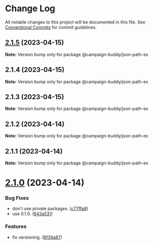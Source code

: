 # Change Log

All notable changes to this project will be documented in this file.
See [Conventional Commits](https://conventionalcommits.org) for commit guidelines.

## [2.1.5](https://github.com/Campaign-Buddy/campaign-buddy-packages/compare/v2.1.4...v2.1.5) (2023-04-15)

**Note:** Version bump only for package @campaign-buddy/json-path-ex

## 2.1.4 (2023-04-15)

**Note:** Version bump only for package @campaign-buddy/json-path-ex

## 2.1.3 (2023-04-15)

**Note:** Version bump only for package @campaign-buddy/json-path-ex

## 2.1.2 (2023-04-14)

**Note:** Version bump only for package @campaign-buddy/json-path-ex

## 2.1.1 (2023-04-14)

**Note:** Version bump only for package @campaign-buddy/json-path-ex

# [2.1.0](https://github.com/Campaign-Buddy/campaign-buddy-packages/compare/v0.1.0...v2.1.0) (2023-04-14)

### Bug Fixes

- don't use private packages. ([c77ffa8](https://github.com/Campaign-Buddy/campaign-buddy-packages/commit/c77ffa86af7fd5a96338f2a9793572b94844d8af))
- use 0.1.0. ([643a531](https://github.com/Campaign-Buddy/campaign-buddy-packages/commit/643a53115d365fc4523a22e018a8db0c009510be))

### Features

- fix versioning. ([6f39a87](https://github.com/Campaign-Buddy/campaign-buddy-packages/commit/6f39a87b85365175f175e177d4f4ca3edd20b2e8))
